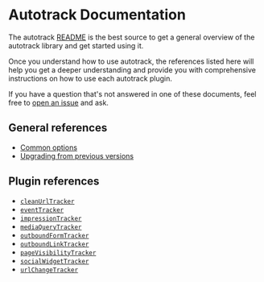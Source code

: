 # Autotrack Documentation

The autotrack [README](/README.md) is the best source to get a general overview of the autotrack library and get started using it.

Once you understand how to use autotrack, the references listed here will help you get a deeper understanding and provide you with comprehensive instructions on how to use each autotrack plugin.

If you have a question that's not answered in one of these documents, feel free to [open an issue](https://github.com/googleanalytics/autotrack/issues/new) and ask.

## General references

- [Common options](/docs/common-options.md)
- [Upgrading from previous versions](/docs/upgrading.md)

## Plugin references

- [`cleanUrlTracker`](/docs/plugins/clean-url-tracker.md)
- [`eventTracker`](/docs/plugins/event-tracker.md)
- [`impressionTracker`](/docs/plugins/impression-tracker.md)
- [`mediaQueryTracker`](/docs/plugins/media-query-tracker.md)
- [`outboundFormTracker`](/docs/plugins/outbound-form-tracker.md)
- [`outboundLinkTracker`](/docs/plugins/outbound-link-tracker.md)
- [`pageVisibilityTracker`](/docs/plugins/page-visibility-tracker.md)
- [`socialWidgetTracker`](/docs/plugins/social-widget-tracker.md)
- [`urlChangeTracker`](/docs/plugins/url-change-tracker.md)
